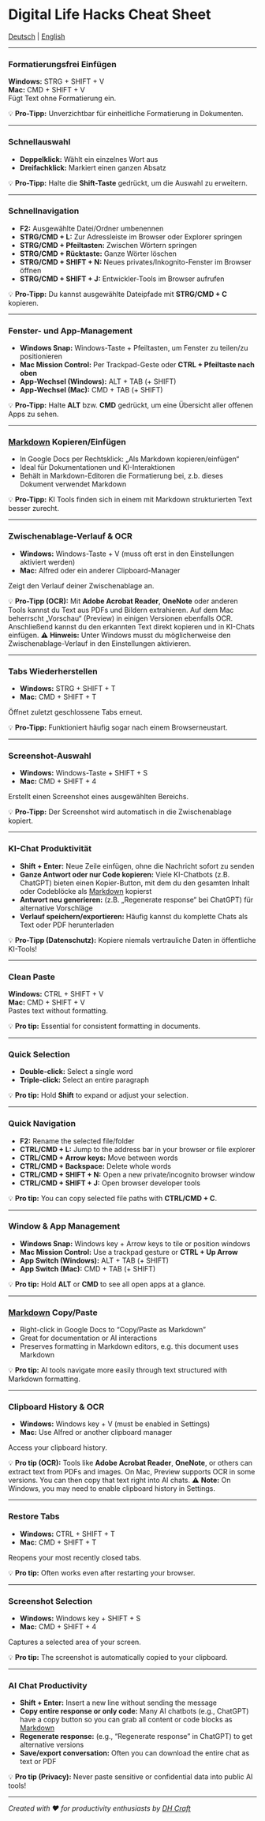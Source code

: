 # Digital Life Hacks Cheat Sheet

[Deutsch](#de) | [English](#en)

---

<a id="de"></a>

### Formatierungsfrei Einfügen
**Windows:** STRG + SHIFT + V  
**Mac:** CMD + SHIFT + V  
Fügt Text ohne Formatierung ein.

💡 **Pro-Tipp:** Unverzichtbar für einheitliche Formatierung in Dokumenten.  

---

### Schnellauswahl
- **Doppelklick:** Wählt ein einzelnes Wort aus  
- **Dreifachklick:** Markiert einen ganzen Absatz  

💡 **Pro-Tipp:** Halte die **Shift-Taste** gedrückt, um die Auswahl zu erweitern.

---

### Schnellnavigation
- **F2:** Ausgewählte Datei/Ordner umbenennen  
- **STRG/CMD + L:** Zur Adressleiste im Browser oder Explorer springen  
- **STRG/CMD + Pfeiltasten:** Zwischen Wörtern springen  
- **STRG/CMD + Rücktaste:** Ganze Wörter löschen  
- **STRG/CMD + SHIFT + N:** Neues privates/Inkognito-Fenster im Browser öffnen  
- **STRG/CMD + SHIFT + J:** Entwickler-Tools im Browser aufrufen

💡 **Pro-Tipp:** Du kannst ausgewählte Dateipfade mit **STRG/CMD + C** kopieren.

---

### Fenster- und App-Management
- **Windows Snap:** Windows-Taste + Pfeiltasten, um Fenster zu teilen/zu positionieren  
- **Mac Mission Control:** Per Trackpad-Geste oder **CTRL + Pfeiltaste nach oben**  
- **App-Wechsel (Windows):** ALT + TAB (+ SHIFT)  
- **App-Wechsel (Mac):** CMD + TAB (+ SHIFT)  

💡 **Pro-Tipp:** Halte **ALT** bzw. **CMD** gedrückt, um eine Übersicht aller offenen Apps zu sehen.

---

### [Markdown](https://www.markdownguide.org/cheat-sheet/) Kopieren/Einfügen
- In Google Docs per Rechtsklick: „Als Markdown kopieren/einfügen“  
- Ideal für Dokumentationen und KI-Interaktionen  
- Behält in Markdown-Editoren die Formatierung bei, z.b. dieses Dokument verwendet Markdown

💡 **Pro-Tipp:** KI Tools finden sich in einem mit Markdown strukturierten Text besser zurecht.

---

### Zwischenablage-Verlauf & OCR
- **Windows:** Windows-Taste + V (muss oft erst in den Einstellungen aktiviert werden)  
- **Mac:** Alfred oder ein anderer Clipboard-Manager

Zeigt den Verlauf deiner Zwischenablage an.

💡 **Pro-Tipp (OCR):** Mit **Adobe Acrobat Reader**, **OneNote** oder anderen Tools kannst du Text aus PDFs und Bildern extrahieren. Auf dem Mac beherrscht „Vorschau“ (Preview) in einigen Versionen ebenfalls OCR. Anschließend kannst du den erkannten Text direkt kopieren und in KI-Chats einfügen.
⚠️ **Hinweis:** Unter Windows musst du möglicherweise den Zwischenablage-Verlauf in den Einstellungen aktivieren.

---

### Tabs Wiederherstellen
- **Windows:** STRG + SHIFT + T  
- **Mac:** CMD + SHIFT + T  

Öffnet zuletzt geschlossene Tabs erneut.

💡 **Pro-Tipp:** Funktioniert häufig sogar nach einem Browserneustart.

---

### Screenshot-Auswahl
- **Windows:** Windows-Taste + SHIFT + S  
- **Mac:** CMD + SHIFT + 4  

Erstellt einen Screenshot eines ausgewählten Bereichs.

💡 **Pro-Tipp:** Der Screenshot wird automatisch in die Zwischenablage kopiert.

---

### KI-Chat Produktivität
- **Shift + Enter:** Neue Zeile einfügen, ohne die Nachricht sofort zu senden  
- **Ganze Antwort oder nur Code kopieren:** Viele KI-Chatbots (z.B. ChatGPT) bieten einen Kopier-Button, mit dem du den gesamten Inhalt oder Codeblöcke als [Markdown](https://www.markdownguide.org/cheat-sheet/) kopierst  
- **Antwort neu generieren:** (z.B. „Regenerate response“ bei ChatGPT) für alternative Vorschläge  
- **Verlauf speichern/exportieren:** Häufig kannst du komplette Chats als Text oder PDF herunterladen
  
💡 **Pro-Tipp (Datenschutz):** Kopiere niemals vertrauliche Daten in öffentliche KI-Tools!

---

<a id="en"></a>

### Clean Paste
**Windows:** CTRL + SHIFT + V  
**Mac:** CMD + SHIFT + V  
Pastes text without formatting.

💡 **Pro tip:** Essential for consistent formatting in documents.  

---

### Quick Selection
- **Double-click:** Select a single word  
- **Triple-click:** Select an entire paragraph  

💡 **Pro tip:** Hold **Shift** to expand or adjust your selection.

---

### Quick Navigation
- **F2:** Rename the selected file/folder  
- **CTRL/CMD + L:** Jump to the address bar in your browser or file explorer  
- **CTRL/CMD + Arrow keys:** Move between words  
- **CTRL/CMD + Backspace:** Delete whole words  
- **CTRL/CMD + SHIFT + N:** Open a new private/incognito browser window  
- **CTRL/CMD + SHIFT + J:** Open browser developer tools

💡 **Pro tip:** You can copy selected file paths with **CTRL/CMD + C**.

---

### Window & App Management
- **Windows Snap:** Windows key + Arrow keys to tile or position windows  
- **Mac Mission Control:** Use a trackpad gesture or **CTRL + Up Arrow**  
- **App Switch (Windows):** ALT + TAB (+ SHIFT)  
- **App Switch (Mac):** CMD + TAB (+ SHIFT)

💡 **Pro tip:** Hold **ALT** or **CMD** to see all open apps at a glance.

---

### [Markdown](https://www.markdownguide.org/cheat-sheet/) Copy/Paste
- Right-click in Google Docs to “Copy/Paste as Markdown”  
- Great for documentation or AI interactions  
- Preserves formatting in Markdown editors, e.g. this document uses Markdown

💡 **Pro tip:** AI tools navigate more easily through text structured with Markdown formatting.

---

### Clipboard History & OCR
- **Windows:** Windows key + V (must be enabled in Settings)  
- **Mac:** Use Alfred or another clipboard manager

Access your clipboard history.

💡 **Pro tip (OCR):** Tools like **Adobe Acrobat Reader**, **OneNote**, or others can extract text from PDFs and images. On Mac, Preview supports OCR in some versions. You can then copy that text right into AI chats.
⚠️ **Note:** On Windows, you may need to enable clipboard history in Settings.

---

### Restore Tabs
- **Windows:** CTRL + SHIFT + T  
- **Mac:** CMD + SHIFT + T  

Reopens your most recently closed tabs.

💡 **Pro tip:** Often works even after restarting your browser.

---

### Screenshot Selection
- **Windows:** Windows key + SHIFT + S  
- **Mac:** CMD + SHIFT + 4  

Captures a selected area of your screen.

💡 **Pro tip:** The screenshot is automatically copied to your clipboard.

---

### AI Chat Productivity
- **Shift + Enter:** Insert a new line without sending the message  
- **Copy entire response or only code:** Many AI chatbots (e.g., ChatGPT) have a copy button so you can grab all content or code blocks as [Markdown](https://www.markdownguide.org/cheat-sheet/)
- **Regenerate response:** (e.g., “Regenerate response” in ChatGPT) to get alternative versions  
- **Save/export conversation:** Often you can download the entire chat as text or PDF
    
💡 **Pro tip (Privacy):** Never paste sensitive or confidential data into public AI tools!

---

*Created with ❤️ for productivity enthusiasts by [DH Craft](https://dhcraft.org)*

